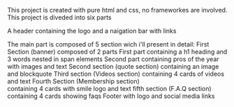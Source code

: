 This project is created with pure html and css, no frameworkes are involved.
This project is diveded into six parts

A header containing the logo and a naigation bar with links

The main part is composed of 5 section wich i'll present in detail:
    First Section (banner) composed of 2 parts
        First part
            containing a h1 heading and 3 words nested in span elements
        Second part
            containing pros of the year with images and text
    Second section (quote section)
        containing an image and blockquote
    Third section (Videos section)
        containing 4 cards of videos and text
    Fourth Section (Membership section)                 
        containing 4 cards with smile logo and text
    fifth section (F.A.Q section)
        containing 4 cards showing faqs
Footer with logo and social media links           